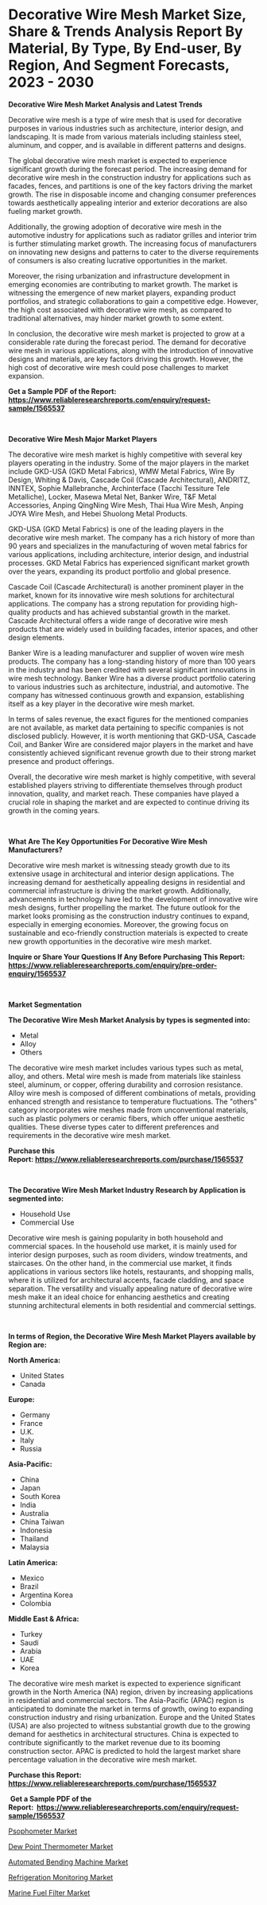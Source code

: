 <p><h1>Decorative Wire Mesh Market Size, Share & Trends Analysis Report By Material, By Type, By End-user, By Region, And Segment Forecasts, 2023 - 2030</h1></p><p><strong>Decorative Wire Mesh Market Analysis and Latest Trends</strong></p>
<p><p>Decorative wire mesh is a type of wire mesh that is used for decorative purposes in various industries such as architecture, interior design, and landscaping. It is made from various materials including stainless steel, aluminum, and copper, and is available in different patterns and designs.</p><p>The global decorative wire mesh market is expected to experience significant growth during the forecast period. The increasing demand for decorative wire mesh in the construction industry for applications such as facades, fences, and partitions is one of the key factors driving the market growth. The rise in disposable income and changing consumer preferences towards aesthetically appealing interior and exterior decorations are also fueling market growth.</p><p>Additionally, the growing adoption of decorative wire mesh in the automotive industry for applications such as radiator grilles and interior trim is further stimulating market growth. The increasing focus of manufacturers on innovating new designs and patterns to cater to the diverse requirements of consumers is also creating lucrative opportunities in the market.</p><p>Moreover, the rising urbanization and infrastructure development in emerging economies are contributing to market growth. The market is witnessing the emergence of new market players, expanding product portfolios, and strategic collaborations to gain a competitive edge. However, the high cost associated with decorative wire mesh, as compared to traditional alternatives, may hinder market growth to some extent.</p><p>In conclusion, the decorative wire mesh market is projected to grow at a considerable rate during the forecast period. The demand for decorative wire mesh in various applications, along with the introduction of innovative designs and materials, are key factors driving this growth. However, the high cost of decorative wire mesh could pose challenges to market expansion.</p></p>
<p><strong>Get a Sample PDF of the Report:&nbsp; <a href="https://www.reliableresearchreports.com/enquiry/request-sample/1565537">https://www.reliableresearchreports.com/enquiry/request-sample/1565537</a></strong></p>
<p>&nbsp;</p>
<p><strong>Decorative Wire Mesh Major Market Players</strong></p>
<p><p>The decorative wire mesh market is highly competitive with several key players operating in the industry. Some of the major players in the market include GKD-USA (GKD Metal Fabrics), WMW Metal Fabrics, Wire By Design, Whiting & Davis, Cascade Coil (Cascade Architectural), ANDRITZ, INNTEX, Sophie Mallebranche, Archinterface (Tacchi Tessiture Tele Metalliche), Locker, Masewa Metal Net, Banker Wire, T&F Metal Accessories, Anping QingNing Wire Mesh, Thai Hua Wire Mesh, Anping JOYA Wire Mesh, and Hebei Shuolong Metal Products.</p><p>GKD-USA (GKD Metal Fabrics) is one of the leading players in the decorative wire mesh market. The company has a rich history of more than 90 years and specializes in the manufacturing of woven metal fabrics for various applications, including architecture, interior design, and industrial processes. GKD Metal Fabrics has experienced significant market growth over the years, expanding its product portfolio and global presence.</p><p>Cascade Coil (Cascade Architectural) is another prominent player in the market, known for its innovative wire mesh solutions for architectural applications. The company has a strong reputation for providing high-quality products and has achieved substantial growth in the market. Cascade Architectural offers a wide range of decorative wire mesh products that are widely used in building facades, interior spaces, and other design elements.</p><p>Banker Wire is a leading manufacturer and supplier of woven wire mesh products. The company has a long-standing history of more than 100 years in the industry and has been credited with several significant innovations in wire mesh technology. Banker Wire has a diverse product portfolio catering to various industries such as architecture, industrial, and automotive. The company has witnessed continuous growth and expansion, establishing itself as a key player in the decorative wire mesh market.</p><p>In terms of sales revenue, the exact figures for the mentioned companies are not available, as market data pertaining to specific companies is not disclosed publicly. However, it is worth mentioning that GKD-USA, Cascade Coil, and Banker Wire are considered major players in the market and have consistently achieved significant revenue growth due to their strong market presence and product offerings.</p><p>Overall, the decorative wire mesh market is highly competitive, with several established players striving to differentiate themselves through product innovation, quality, and market reach. These companies have played a crucial role in shaping the market and are expected to continue driving its growth in the coming years.</p></p>
<p>&nbsp;</p>
<p><strong>What Are The Key Opportunities For Decorative Wire Mesh Manufacturers?</strong></p>
<p><p>Decorative wire mesh market is witnessing steady growth due to its extensive usage in architectural and interior design applications. The increasing demand for aesthetically appealing designs in residential and commercial infrastructure is driving the market growth. Additionally, advancements in technology have led to the development of innovative wire mesh designs, further propelling the market. The future outlook for the market looks promising as the construction industry continues to expand, especially in emerging economies. Moreover, the growing focus on sustainable and eco-friendly construction materials is expected to create new growth opportunities in the decorative wire mesh market.</p></p>
<p><strong>Inquire or Share Your Questions If Any Before Purchasing This Report: <a href="https://www.reliableresearchreports.com/enquiry/pre-order-enquiry/1565537">https://www.reliableresearchreports.com/enquiry/pre-order-enquiry/1565537</a></strong></p>
<p>&nbsp;</p>
<p><strong>Market Segmentation</strong></p>
<p><strong>The Decorative Wire Mesh Market Analysis by types is segmented into:</strong></p>
<p><ul><li>Metal</li><li>Alloy</li><li>Others</li></ul></p>
<p><p>The decorative wire mesh market includes various types such as metal, alloy, and others. Metal wire mesh is made from materials like stainless steel, aluminum, or copper, offering durability and corrosion resistance. Alloy wire mesh is composed of different combinations of metals, providing enhanced strength and resistance to temperature fluctuations. The "others" category incorporates wire meshes made from unconventional materials, such as plastic polymers or ceramic fibers, which offer unique aesthetic qualities. These diverse types cater to different preferences and requirements in the decorative wire mesh market.</p></p>
<p><strong>Purchase this Report:&nbsp;<a href="https://www.reliableresearchreports.com/purchase/1565537">https://www.reliableresearchreports.com/purchase/1565537</a></strong></p>
<p>&nbsp;</p>
<p><strong>The Decorative Wire Mesh Market Industry Research by Application is segmented into:</strong></p>
<p><ul><li>Household Use</li><li>Commercial Use</li></ul></p>
<p><p>Decorative wire mesh is gaining popularity in both household and commercial spaces. In the household use market, it is mainly used for interior design purposes, such as room dividers, window treatments, and staircases. On the other hand, in the commercial use market, it finds applications in various sectors like hotels, restaurants, and shopping malls, where it is utilized for architectural accents, facade cladding, and space separation. The versatility and visually appealing nature of decorative wire mesh make it an ideal choice for enhancing aesthetics and creating stunning architectural elements in both residential and commercial settings.</p></p>
<p>&nbsp;</p>
<p><strong>In terms of Region, the Decorative Wire Mesh Market Players available by Region are:</strong></p>
<p>
    <p> <strong> North America: </strong>
        <ul>
            <li>United States</li>
            <li>Canada</li>
        </ul>
        </p> 
    <p> <strong> Europe: </strong>
        <ul>
            <li>Germany</li>
            <li>France</li>
            <li>U.K.</li>
            <li>Italy</li>
            <li>Russia</li>
        </ul>
        </p> 
    <p> <strong> Asia-Pacific: </strong>
        <ul>
            <li>China</li>
            <li>Japan</li>
            <li>South Korea</li>
            <li>India</li>
            <li>Australia</li>
            <li>China Taiwan</li>
            <li>Indonesia</li>
            <li>Thailand</li>
            <li>Malaysia</li>
        </ul>
        </p> 
    <p> <strong> Latin America: </strong>
        <ul>
            <li>Mexico</li>
            <li>Brazil</li>
            <li>Argentina Korea</li>
            <li>Colombia</li>
        </ul>
        </p> 
    <p> <strong> Middle East & Africa: </strong>
        <ul>
            <li>Turkey</li>
            <li>Saudi</li>
            <li>Arabia</li>
            <li>UAE</li>
            <li>Korea</li>
        </ul>
    </p>
    </p>
<p><p>The decorative wire mesh market is expected to experience significant growth in the North America (NA) region, driven by increasing applications in residential and commercial sectors. The Asia-Pacific (APAC) region is anticipated to dominate the market in terms of growth, owing to expanding construction industry and rising urbanization. Europe and the United States (USA) are also projected to witness substantial growth due to the growing demand for aesthetics in architectural structures. China is expected to contribute significantly to the market revenue due to its booming construction sector. APAC is predicted to hold the largest market share percentage valuation in the decorative wire mesh market.</p></p>
<p><strong>Purchase this Report: <a href="https://www.reliableresearchreports.com/purchase/1565537">https://www.reliableresearchreports.com/purchase/1565537</a></strong></p>
<p>&nbsp;<strong>Get a Sample PDF of the Report:&nbsp;&nbsp;<a href="https://www.reliableresearchreports.com/enquiry/request-sample/1565537">https://www.reliableresearchreports.com/enquiry/request-sample/1565537</a></strong></p>
<p><strong></strong></p>
<p><p><a href="https://medium.com/@cite.teach.super/analyzing-psophometer-market-global-industry-perspective-and-forecast-2023-to-2030-297a60d0df60">Psophometer Market</a></p><p><a href="https://medium.com/@wound.key.cure/dew-point-thermometer-market-competitive-analysis-market-trends-and-forecast-to-2030-f3db188b9155">Dew Point Thermometer Market</a></p><p><a href="https://medium.com/@melt.scale.beast/automated-bending-machine-market-trends-forecast-and-competitive-analysis-to-2030-b17db0603954">Automated Bending Machine Market</a></p><p><a href="https://medium.com/@clock.fund.arm/refrigeration-monitoring-market-analysis-and-sze-forecasted-for-period-from-2023-to-2030-6d1db14c21ce">Refrigeration Monitoring Market</a></p><p><a href="https://medium.com/@sake.use.loan/marine-fuel-filter-market-outlook-industry-overview-and-forecast-2023-to-2030-a47d4f1db8c8">Marine Fuel Filter Market</a></p></p>
